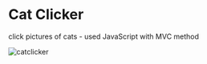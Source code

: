 # Cat Clicker
click pictures of cats - used JavaScript with MVC method

![catclicker](https://user-images.githubusercontent.com/16841620/40665783-2665488a-632c-11e8-9d93-234da5923001.png)
